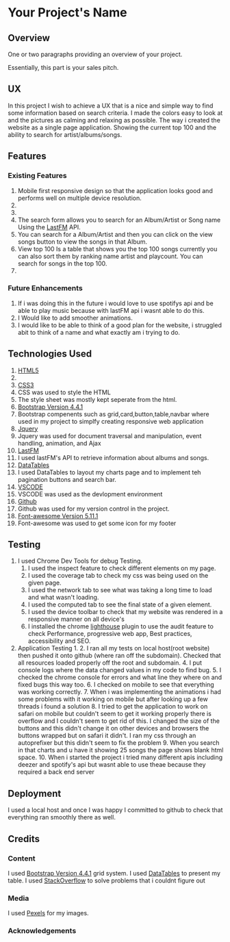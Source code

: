 # Your Project's Name
## Overview
One or two paragraphs providing an overview of your project.

Essentially, this part is your sales pitch.

## UX
In this project I wish to achieve a UX that is a nice and simple way to find some information based on search criteria.
I made the colors easy to look at and the pictures as calming and relaxing as possible.
The way i created the website as a single page application. Showing the current top 100 and the ability to search for artist/albums/songs.

## Features
### Existing Features

1. Mobile first responsive design so that the application looks good and performs well on multiple device resolution.
2. 
3. 
4. The search form allows you to search for an Album/Artist or Song name Using the [LastFM](https://www.last.fm/api/) API.
5. You can search for a Album/Artist and then you can click on the view songs button to view the songs in that Album.
6. View top 100 Is a table that shows you the top 100 songs currently you can also sort them by ranking name artist and playcount. You can search for songs in the top 100.
7. 



### Future Enhancements
1. If i was doing this in the future i would love to use spotifys api and be able to play music because with lastFM api i wasnt able to do this.
2. I Would like to add smoother animations.
3. I would like to be able to think of a good plan for the website, i struggled abit to think of a name and what exactly am i trying to do.

## Technologies Used
1. [HTML5](https://en.wikipedia.org/wiki/HTML5 )
 1. 
2. [CSS3](https://en.wikipedia.org/wiki/Cascading_Style_Sheets )
 1. CSS was used to style the HTML
 2. The style sheet was mostly kept seperate from the html.
3. [Bootstrap Version 4.4.1](https://getbootstrap.com/ )
 1. Bootstrap compenents such as grid,card,button,table,navbar where used in my project to simplfy creating responsive web application
4. [Jquery](https://jquery.com/)
 1. Jquery was used for document traversal and manipulation, event handling, animation, and Ajax 
5. [LastFM](https://www.last.fm/api/)
 1. I used lastFM's API to retrieve information about albums and songs.
6. [DataTables](https://datatables.net/)
 1. I used DataTables to layout my charts page and to implement teh pagination buttons and search bar. 
7. [VSCODE](https://code.visualstudio.com/ ) 
 1. VSCODE was used as the devlopment environment
8. [Github](https://github.com/ )
 1. Github was used for my version control in the project. 
9. [Font-awesome Version 5.11.1](https://fontawesome.com/ ) 
 1. Font-awesome was used to get some icon for my footer


## Testing
1. I used Chrome Dev Tools for debug Testing.
    1. I used the inspect feature to check different elements on my page.
    2. I used the coverage tab to check my css was being used on the given page.
    3. I used the network tab to see what was taking a long time to load and what wasn't loading.
    4. I used the computed tab to see the final state of a given element.
    5. I used the device toolbar to check that my website was rendered in a responsive manner on all device's
    6. I installed the chrome [lighthouse](https://developers.google.com/web/tools/lighthouse) plugin to use the audit feature to check Performance, progressive web app, Best practices, accessibility and SEO.
2. Application Testing
    1. 
    2. I ran all my tests on local host(root website) then pushed it onto github (where ran off the subdomain). Checked that all resources loaded properly off the root and subdomain.
    4. I put console logs where the data changed values in my code to find bug.
    5. I checked the chrome console for errors and what line they where on and fixed bugs this way too.
    6. I checked on mobile to see that everything was working correctly.
    7. When i was implementing the animations i had some problems with it working on mobile but after looking up a few threads i found a solution
    8. I tried to get the application to work on safari on mobile but couldn't seem to get it working properly there is overflow and I couldn't seem to get rid of this. I changed the size of the buttons and this didn't change it on other devices and browsers the buttons wrapped but on safari it didn't. I ran my css through an autoprefixer but this didn't seem to fix the problem
    9. When you search in that charts and u have it showing 25 songs the page shows blank html space.
    10. When i started the project i tried many different apis including deezer and spotify's api but wasnt able to use theae because they required a back end server

## Deployment
I used a local host and once I was happy I committed to github to check that everything ran smoothly there as well. 

## Credits
### Content
I used [Bootstrap Version 4.4.1](https://getbootstrap.com/ ) grid system.
I used [DataTables](https://datatables.net/) to present my table.
I used [StackOverflow](https://stackoverflow.com/) to solve problems that i couldnt figure out
### Media
I used [Pexels](https://www.pexels.com/) for my images.    
### Acknowledgements



